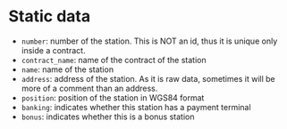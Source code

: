 # Static data

- `number`: number of the station. This is NOT an id, thus it is unique only inside a contract.
- `contract_name`: name of the contract of the station
- `name`: name of the station
- `address`: address of the station. As it is raw data, sometimes it will be more of a comment than an address.
- `position`: position of the station in WGS84 format
- `banking`: indicates whether this station has a payment terminal
- `bonus`: indicates whether this is a bonus station
